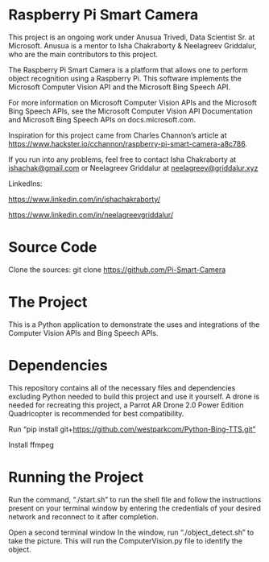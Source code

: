 # Raspberry Pi Smart Camera

This project is an ongoing work under Anusua Trivedi, Data Scientist Sr. at Microsoft. Anusua is a mentor to Isha Chakraborty & Neelagreev Griddalur, who are the main contributors to this project.

The Raspberry Pi Smart Camera is a platform that allows one to perform object recognition using a Raspberry Pi. This software implements the Microsoft Computer Vision API and the Microsoft Bing Speech API. 

For more information on Microsoft Computer Vision APIs and the Microsoft Bing Speech APIs, see the Microsoft Computer Vision API Documentation and Microsoft Bing Speech APIs on docs.microsoft.com. 

Inspiration for this project came from Charles Channon’s article at https://www.hackster.io/cchannon/raspberry-pi-smart-camera-a8c786.

If you run into any problems, feel free to contact Isha Chakraborty at ishachak@gmail.com or Neelagreev Griddalur at neelagreev@griddalur.xyz

LinkedIns: 

https://www.linkedin.com/in/ishachakraborty/

https://www.linkedin.com/in/neelagreevgriddalur/



# Source Code

Clone the sources: git clone https://github.com/Pi-Smart-Camera

# The Project
This is a Python application to demonstrate the uses and integrations of the Computer Vision APIs and Bing Speech APIs. 

# Dependencies
This repository contains all of the necessary files and dependencies excluding Python needed to build this project and use it yourself. A drone is needed for recreating this project, a Parrot AR Drone 2.0 Power Edition Quadricopter is recommended for best compatibility. 

Run “pip install git+https://github.com/westparkcom/Python-Bing-TTS.git”

Install ffmpeg 


# Running the Project 

Run the command, “./start.sh” to run the shell file and follow the instructions present on your terminal window by entering the credentials of your desired network and reconnect to it after completion. 

Open a second terminal window In the window, run “./object_detect.sh” to take the picture. This will run the ComputerVision.py file to identify the object. 





